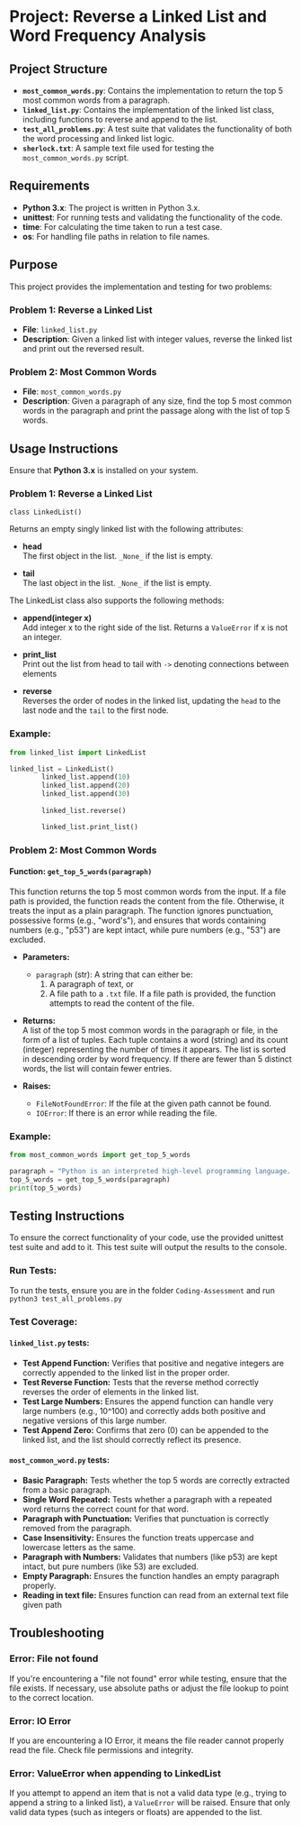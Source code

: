 # Project: Reverse a Linked List and Word Frequency Analysis

## Project Structure

- **`most_common_words.py`**: Contains the implementation to return the top 5 most common words from a paragraph.
- **`linked_list.py`**: Contains the implementation of the linked list class, including functions to reverse and append to the list.
- **`test_all_problems.py`**: A test suite that validates the functionality of both the word processing and linked list logic.
- **`sherlock.txt`**: A sample text file used for testing the `most_common_words.py` script.

## Requirements

- **Python 3.x**: The project is written in Python 3.x.
- **unittest**: For running tests and validating the functionality of the code.
- **time**: For calculating the time taken to run a test case.
- **os**: For handling file paths in relation to file names.

## Purpose

This project provides the implementation and testing for two problems:

### Problem 1: Reverse a Linked List
- **File**: `linked_list.py`
- **Description**: Given a linked list with integer values, reverse the linked list and print out the reversed result.

### Problem 2: Most Common Words
- **File**: `most_common_words.py`
- **Description**: Given a paragraph of any size, find the top 5 most common words in the paragraph and print the passage along with the list of top 5 words.

## Usage Instructions
Ensure that **Python 3.x** is installed on your system.

### Problem 1: Reverse a Linked List
`class LinkedList()`

Returns an empty singly linked list with the following attributes:

- **head**  
  The first object in the list. `_None_` if the list is empty.

- **tail**  
  The last object in the list. `_None_` if the list is empty.

The LinkedList class also supports the following methods: 
- **append(integer x)** <br>
  Add integer x to the right side of the list. Returns a `ValueError` if x is not an integer. 

- **print_list**  
  Print out the list from head to tail with `->` denoting connections between elements

- **reverse**  
  Reverses the order of nodes in the linked list, updating the `head` to the last node and the `tail` to the first node.

### Example:

```python
from linked_list import LinkedList

linked_list = LinkedList()
        linked_list.append(10)
        linked_list.append(20)
        linked_list.append(30)
        
        linked_list.reverse()

        linked_list.print_list()
```


### Problem 2: Most Common Words

#### Function: `get_top_5_words(paragraph)`
This function returns the top 5 most common words from the input. If a file path is provided, the function reads the content from the file. Otherwise, it treats the input as a plain paragraph. The function ignores punctuation, possessive forms (e.g., "word's"), and ensures that words containing numbers (e.g., "p53") are kept intact, while pure numbers (e.g., "53") are excluded.

- **Parameters:**  
  - `paragraph` (str): A string that can either be:  
    1. A paragraph of text, or  
    2. A file path to a `.txt` file. If a file path is provided, the function attempts to read the content of the file.

- **Returns:**  
  A list of the top 5 most common words in the paragraph or file, in the form of a list of tuples. Each tuple contains a word (string) and its count (integer) representing the number of times it appears. The list is sorted in descending order by word frequency. If there are fewer than 5 distinct words, the list will contain fewer entries.

- **Raises:**  
  - `FileNotFoundError`: If the file at the given path cannot be found.  
  - `IOError`: If there is an error while reading the file.

### Example:

```python
from most_common_words import get_top_5_words

paragraph = "Python is an interpreted high-level programming language..."
top_5_words = get_top_5_words(paragraph)
print(top_5_words)
```

## Testing Instructions
To ensure the correct functionality of your code, use the provided unittest test suite and add to it. This test suite will output the results to the console.

### Run Tests:
To run the tests, ensure you are in the folder `Coding-Assessment` and run `python3 test_all_problems.py`

### Test Coverage:
  #### `linked_list.py` tests: 
  - **Test Append Function:** Verifies that positive and negative integers are correctly appended to the linked list in the proper order.
  - **Test Reverse Function:** Tests that the reverse method correctly reverses the order of elements in the linked list. 
  - **Test Large Numbers:** Ensures the append function can handle very large numbers (e.g., 10^100) and correctly adds both positive and negative versions of this large number.
  - **Test Append Zero:** Confirms that zero (0) can be appended to the linked list, and the list should correctly reflect its presence.

  #### `most_common_word.py` tests: 
  - **Basic Paragraph:** Tests whether the top 5 words are correctly extracted from a basic paragraph.
  - **Single Word Repeated:** Tests whether a paragraph with a repeated word returns the correct count for that word.
  - **Paragraph with Punctuation:** Verifies that punctuation is correctly removed from the paragraph.
  - **Case Insensitivity:** Ensures the function treats uppercase and lowercase letters as the same.
  - **Paragraph with Numbers:** Validates that numbers (like p53) are kept intact, but pure numbers (like 53) are excluded.
  - **Empty Paragraph:** Ensures the function handles an empty paragraph properly.
  - **Reading in text file:** Ensures function can read from an external text file given path

## Troubleshooting

### Error: File not found
If you're encountering a "file not found" error while testing, ensure that the file exists. If necessary, use absolute paths or adjust the file lookup to point to the correct location.

### Error: IO Error
If you are encountering a IO Error, it means the file reader cannot properly read the file. Check file permissions and integrity. 

### Error: ValueError when appending to LinkedList
If you attempt to append an item that is not a valid data type (e.g., trying to append a string to a linked list), a `ValueError` will be raised. Ensure that only valid data types (such as integers or floats) are appended to the list.






